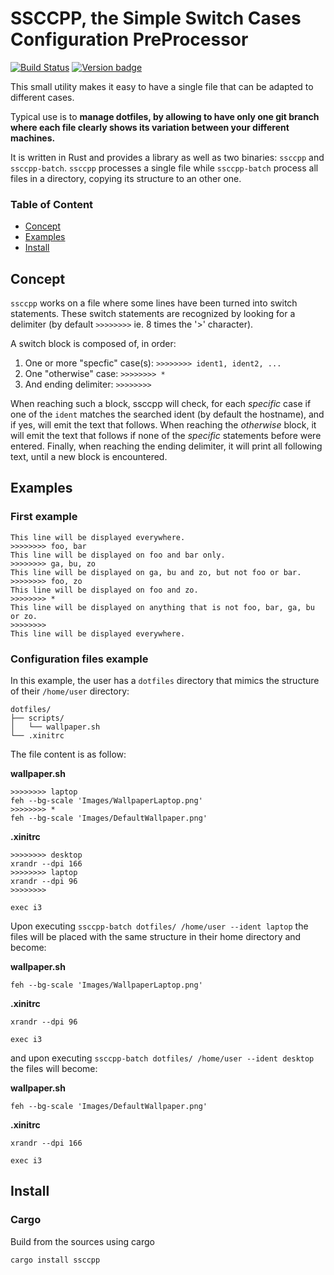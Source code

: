 SSCCPP, the Simple Switch Cases Configuration PreProcessor
==========================================================

[![Build Status](https://travis-ci.org/krtab/ssccpp.svg?branch=master)](https://travis-ci.org/krtab/ssccpp)
[![Version badge](https://img.shields.io/crates/v/ssccpp.svg)](https://crates.io/crates/ssccpp)

This small utility makes it easy to have a single file that can be adapted to different cases.

Typical use is to **manage dotfiles, by allowing to have only one git branch where each file clearly shows its variation between your different machines.**

It is written in Rust and provides a library as well as two binaries: `ssccpp` and `ssccpp-batch`. `ssccpp`  processes a single file while `ssccpp-batch` process all files in a directory, copying its structure to an other one.

### Table of Content

 - [Concept](#concept)
 - [Examples](#examples)
 - [Install](#install)

Concept
--------

`ssccpp` works on a file where some lines have been turned into switch statements.
These switch statements are recognized by looking for a delimiter (by default `>>>>>>>>` ie. 8 times the '>' character).

A switch block is composed of, in order:

1. One or more "specfic" case(s): `>>>>>>>> ident1, ident2, ...`
2. One "otherwise" case: `>>>>>>>> *`
3. And ending delimiter: `>>>>>>>>`

When reaching such a block, ssccpp will check, for each *specific* case if one of the `ident` matches the searched ident (by default the hostname), and if yes, will emit the text that follows.
When reaching the *otherwise* block, it will emit the text that follows if none of the *specific* statements before were entered. Finally, when reaching the ending delimiter, it will print all following text, until a new block is encountered.

Examples
--------

### First example

```
This line will be displayed everywhere.
>>>>>>>> foo, bar
This line will be displayed on foo and bar only.
>>>>>>>> ga, bu, zo
This line will be displayed on ga, bu and zo, but not foo or bar.
>>>>>>>> foo, zo
This line will be displayed on foo and zo.
>>>>>>>> *
This line will be displayed on anything that is not foo, bar, ga, bu or zo.
>>>>>>>>
This line will be displayed everywhere.
```

### Configuration files example

In this example, the user has a `dotfiles` directory that mimics the structure of their `/home/user` directory:

```
dotfiles/
├── scripts/
│   └── wallpaper.sh
└── .xinitrc
```

The file content is as follow:

**wallpaper.sh**

```
>>>>>>>> laptop
feh --bg-scale 'Images/WallpaperLaptop.png'
>>>>>>>> *
feh --bg-scale 'Images/DefaultWallpaper.png'
```

**.xinitrc**

```
>>>>>>>> desktop
xrandr --dpi 166
>>>>>>>> laptop
xrandr --dpi 96
>>>>>>>>

exec i3
```

Upon executing `ssccpp-batch dotfiles/ /home/user --ident laptop` the files will be placed with the same structure in their home directory and become:

**wallpaper.sh**

```
feh --bg-scale 'Images/WallpaperLaptop.png'
```

**.xinitrc**

```
xrandr --dpi 96

exec i3
```

and upon executing `ssccpp-batch dotfiles/ /home/user --ident desktop` the files will become:

**wallpaper.sh**

```
feh --bg-scale 'Images/DefaultWallpaper.png'
```

**.xinitrc**

```
xrandr --dpi 166

exec i3
```

Install
-------

### Cargo

Build from the sources using cargo

```bash
cargo install ssccpp
```
